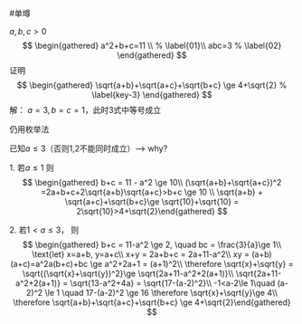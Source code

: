 #单墫

$a,b,c > 0$ 
$$
\begin{gathered}
    a^2+b+c=11 \\
    % \label{01}\\
    abc=3
    % \label{02}
\end{gathered}
$$
 证明 
$$
\begin{gathered}
        \sqrt{a+b}+\sqrt{a+c}+\sqrt{b+c} \ge 4+\sqrt{2}
        % \label{key-3}
    \end{gathered}
$$
解： $a=3,b=c=1$，此时3式中等号成立

仍用枚举法

已知$a\le 3$（否则1,2不能同时成立）--\> why?

1\. 若$a\le 1$ 则 
$$
\begin{gathered}
    b+c = 11 - a^2 \ge 10\\
    (\sqrt{a+b}+\sqrt{a+c})^2 =2a+b+c+2\sqrt{a+b}\sqrt{a+c}>b+c \ge 10 \\
    \sqrt{a+b} + \sqrt{a+c}+\sqrt{b+c}\ge \sqrt{10}+\sqrt{10} = 2\sqrt{10}>4+\sqrt{2}\end{gathered}
$$


2\. 若$1<a\le 3$， 则 
$$
\begin{gathered}
    b+c = 11-a^2 \ge 2, \quad  bc = \frac{3}{a}\ge 1\\
    \text{let} x=a+b, y=a+c\\
    x+y = 2a+b+c = 2a+11-a^2\\
    xy = (a+b)(a+c)=a^2a(b+c)+bc
    \ge a^2+2a+1 = (a+1)^2\\
    \therefore \sqrt{x}+\sqrt{y} = \sqrt{(\sqrt{x}+\sqrt{y})^2}\ge \sqrt{2a+11-a^2+2(a+1)}\\
    \sqrt{2a+11-a^2+2(a+1)} = \sqrt{13-a^2+4a} = \sqrt{17-(a-2)^2}\\
    -1<a-2\le 1\quad (a-2)^2 \le 1 \quad 17-(a-2)^2 \ge 16 \therefore \sqrt{x}+\sqrt{y}\ge 4\\
    \therefore  \sqrt{a+b}+\sqrt{a+c}+\sqrt{b+c} \ge 4+\sqrt{2}\end{gathered}
$$

